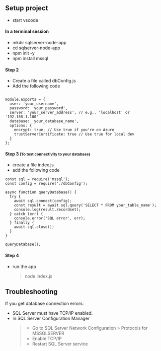 
## Setup project
- start vscode
#### In a terminal session

- mkdir sqlserver-node-app
- cd sqlserver-node-app 
- npm init -y
- npm install mssql

#### Step 2
- Create a file called dbConfig.js
- Add the following code
```

module.exports = {
  user: 'your_username',
  password: 'your_password',
  server: 'your_server_address', // e.g., 'localhost' or '192.168.1.100'
  database: 'your_database_name',
  options: {
    encrypt: true, // Use true if you're on Azure
    trustServerCertificate: true // Use true for local dev
  }
};
```
#### Step 3 <span style="font-size:12px">(To test connectivity to your database)</span>
- create a file index.js
- add the following code
```
const sql = require('mssql');
const config = require('./dbConfig');

async function queryDatabase() {
  try {
    await sql.connect(config);
    const result = await sql.query('SELECT * FROM your_table_name');
    console.log(result.recordset);
  } catch (err) {
    console.error('SQL error', err);
  } finally {
    await sql.close();
  }
}

queryDatabase();
```
#### Step 4
- run the app
    >  node index.js


## Troubleshooting 
If you get database connection errors:
- SQL Server must have TCP/IP enabled.
- In SQL Server Configuration Manager
    > - Go to SQL Server Network Configuration > Protocols for MSSQLSERVER
    > - Enable TCP/IP
    > - Restart SQL Server service
